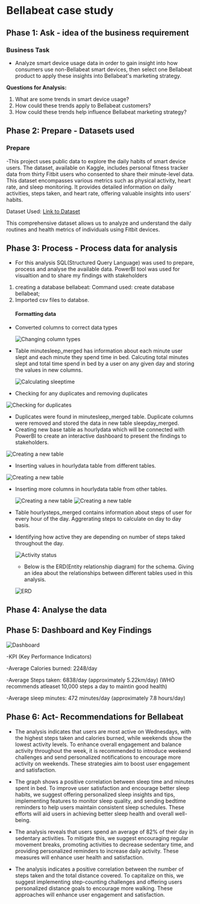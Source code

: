 # Bellabeat case study


## Phase 1: Ask - idea of the business requirement
### Business Task
   - Analyze smart device usage data in order to gain insight into how consumers use non-Bellabeat smart devices, then select one Bellabeat product to apply these insights into Bellabeat's marketing strategy.

**Questions for Analysis:**
1. What are some trends in smart device usage?
2. How could these trends apply to Bellabeat customers?
3. How could these trends help influence Bellabeat marketing strategy?

## Phase 2: Prepare - Datasets used
### Prepare
  -This project uses public data to explore the daily habits of smart device users. The dataset, available on Kaggle, includes personal fitness tracker data from thirty Fitbit users who consented to share their minute-level data. This dataset encompasses various metrics such as physical activity, heart rate, and sleep monitoring. It provides detailed information on daily activities, steps taken, and heart rate, offering valuable insights into users’ habits.

Dataset Used: [Link to Dataset](https://www.kaggle.com/datasets/arashnic/fitbit)

This comprehensive dataset allows us to analyze and understand the daily routines and health metrics of individuals using Fitbit devices.

## Phase 3: Process - Process data for analysis
  - For this analysis SQL(Structured Query Language) was used to prepare, process and analyse the available data. PowerBI tool was used for visualtion and to share my findings with stakeholders

1. creating a database bellabeat:
Command used: create database bellabeat;  
2. Imported csv files to databse.
   #### Formatting data
  - Converted columns to correct data types
    
    ![Changing column types](Format_column.png)
    
  - Table minutesleep_merged has information about each minute user slept and each minute they spend time in bed. Calcuting total minutes slept and total time spend in bed by a user on any given day and storing the values in new columns.
    
    ![Calculating sleeptime](sleep_time_calculated.png)
    
  - Checking for any duplicates and removing duplicates
    
   ![Checking for duplicates](Finding_duplicates.png)
   
  - Duplicates were found in minutesleep_merged table. Duplicate columns were removed and stored the data in new table sleepday_merged.
  - Creating new base table as hourlydata which will be connected with PowerBI to create an interactive dashboard to present the findings to stakeholders.
    
   ![Creating a new table](creating_base_table.png)
   
  - Inserting values in hourlydata table from different tables.
    
   ![Creating a new table](joining_3_tables.png)

   - Inserting more columns in hourlydata table from other tables.
   
     ![Creating a new table](Adding_more_data(1).png)
     ![Creating a new table](Adding_more_data(2).png)
     
   
  - Table hourlysteps_merged contains information about steps of user for every hour of the day. Aggrerating steps to calculate on day to day basis.
   
   
  - Identifying how active they are depending on number of steps taked throughout the day.

    ![Activity status](Activity_status.png)

     - Below is the ERD(Entity relationship diagram) for the schema. Giving an idea about the relationships between different tables used in this analysis.

    ![ERD](ERD.png)

## Phase 4: Analyse the data
   
## Phase 5: Dashboard and Key Findings
![Dashboard](Final_dashboard.png)

-KPI (Key Performance Indicators)

   -Average Calories burned: 2248/day
   
   -Average Steps taken: 6838/day (approximately 5.22km/day) (WHO recommends atleaset 10,000 steps a day to maintin good health)
   
   -Average sleep minutes: 472 minutes/day (approximately 7.8 hours/day)

   
## Phase 6: Act- Recommendations for Bellabeat

   - The analysis indicates that users are most active on Wednesdays, with the highest steps taken and calories burned, while weekends show the lowest activity levels. To enhance overall engagement and balance activity throughout the week, it is recommended to introduce weekend challenges and send personalized notifications to encourage more activity on weekends. These strategies aim to boost user engagement and satisfaction.


   - The graph shows a positive correlation between sleep time and minutes spent in bed. To improve user satisfaction and encourage better sleep habits, we suggest offering personalized sleep insights and tips, implementing features to monitor sleep quality, and sending bedtime reminders to help users maintain consistent sleep schedules. These efforts will aid users in achieving better sleep health and overall well-being.


   - The analysis reveals that users spend an average of 82% of their day in sedentary activities. To mitigate this, we suggest encouraging regular movement breaks, promoting activities to decrease sedentary time, and providing personalized reminders to increase daily activity. These measures will enhance user health and satisfaction.


   - The analysis indicates a positive correlation between the number of steps taken and the total distance covered. To capitalize on this, we suggest implementing step-counting challenges and offering users personalized distance goals to encourage more walking. These approaches will enhance user engagement and satisfaction.
